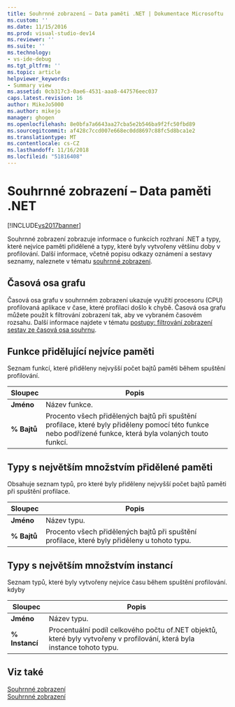 ```yaml
---
title: Souhrnné zobrazení – Data paměti .NET | Dokumentace Microsoftu
ms.custom: ''
ms.date: 11/15/2016
ms.prod: visual-studio-dev14
ms.reviewer: ''
ms.suite: ''
ms.technology:
- vs-ide-debug
ms.tgt_pltfrm: ''
ms.topic: article
helpviewer_keywords:
- Summary view
ms.assetid: 0cb317c3-0ae6-4531-aaa8-447576eec037
caps.latest.revision: 16
author: MikeJo5000
ms.author: mikejo
manager: ghogen
ms.openlocfilehash: 8e0bfa7a6643aa27cba5e2b546ba9f2fc50fbd89
ms.sourcegitcommit: af428c7ccd007e668ec0dd8697c88fc5d8bca1e2
ms.translationtype: MT
ms.contentlocale: cs-CZ
ms.lasthandoff: 11/16/2018
ms.locfileid: "51816408"
---
```

# <a name="summary-view---net-memory-data"></a>Souhrnné zobrazení – Data paměti .NET
[!INCLUDE[vs2017banner](../includes/vs2017banner.md)]

Souhrnné zobrazení zobrazuje informace o funkcích rozhraní .NET a typy, které nejvíce paměti přidělené a typy, které byly vytvořeny většinu doby v profilování. Další informace, včetně popisu odkazy oznámení a sestavy seznamy, naleznete v tématu [souhrnné zobrazení](../profiling/summary-view.md).  
  
## <a name="timeline-graph"></a>Časová osa grafu  
 Časová osa grafu v souhrnném zobrazení ukazuje využití procesoru (CPU) profilovaná aplikace v čase, které profilaci došlo k chybě. Časová osa grafu můžete použít k filtrování zobrazení tak, aby ve vybraném časovém rozsahu. Další informace najdete v tématu [postupy: filtrování zobrazení sestav ze časová osa souhrnu](../profiling/how-to-filter-report-views-from-the-summary-timeline.md).  
  
## <a name="functions-allocating-most-memory"></a>Funkce přidělující nejvíce paměti  
 Seznam funkcí, které přiděleny nejvyšší počet bajtů paměti během spuštění profilování.  
  
|Sloupec|Popis|  
|------------|-----------------|  
|**Jméno**|Název funkce.|  
|**% Bajtů**|Procento všech přidělených bajtů při spuštění profilace, které byly přiděleny pomocí této funkce nebo podřízené funkce, která byla volaných touto funkcí.|  
  
## <a name="types-with-most-memory-allocated"></a>Typy s největším množstvím přidělené paměti  
 Obsahuje seznam typů, pro které byly přiděleny nejvyšší počet bajtů paměti při spuštění profilace.  
  
|Sloupec|Popis|  
|------------|-----------------|  
|**Jméno**|Název typu.|  
|**% Bajtů**|Procento všech přidělených bajtů při spuštění profilace, které byly přiděleny u tohoto typu.|  
  
## <a name="types-with-most-instances"></a>Typy s největším množstvím instancí  
 Seznam typů, které byly vytvořeny nejvíce času během spuštění profilování. kdyby  
  
|Sloupec|Popis|  
|------------|-----------------|  
|**Jméno**|Název typu.|  
|**% Instancí**|Procentuální podíl celkového počtu of.NET objektů, které byly vytvořeny v profilování, která byla instance tohoto typu.|  
  
## <a name="see-also"></a>Viz také  
 [Souhrnné zobrazení](../profiling/summary-view-sampling-data.md)   
 [Souhrnné zobrazení](../profiling/summary-view-instrumentation-data.md)



